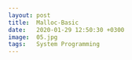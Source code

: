 ```yaml
---
layout: post
title:  Malloc-Basic
date:   2020-01-29 12:50:30 +0300
image:  05.jpg
tags:   System Programming
---
```

